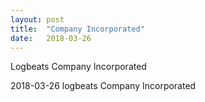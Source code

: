 ```yaml
---
layout: post
title:  "Company Incorporated"
date:   2018-03-26
---
```


<p class="intro"><span class="dropcap">L</span>ogbeats Company Incorporated</p>

2018-03-26 logbeats Company Incorporated